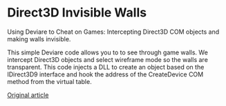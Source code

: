 Direct3D Invisible Walls
========================

Using Deviare to Cheat on Games: Intercepting Direct3D COM objects and making walls invisible.

This simple Deviare code allows you to to see through game walls. We intercept Direct3D objects and select wireframe mode so the walls are transparent. This code injects a DLL to create an object based on the IDirect3D9 interface and hook the address of the CreateDevice COM method from the virtual table.

[Original article](http://blog.nektra.com/main/2013/07/01/using-deviare-to-cheat-on-games-intercepting-direct3d-com-objects-and-making-walls-invisible/)
